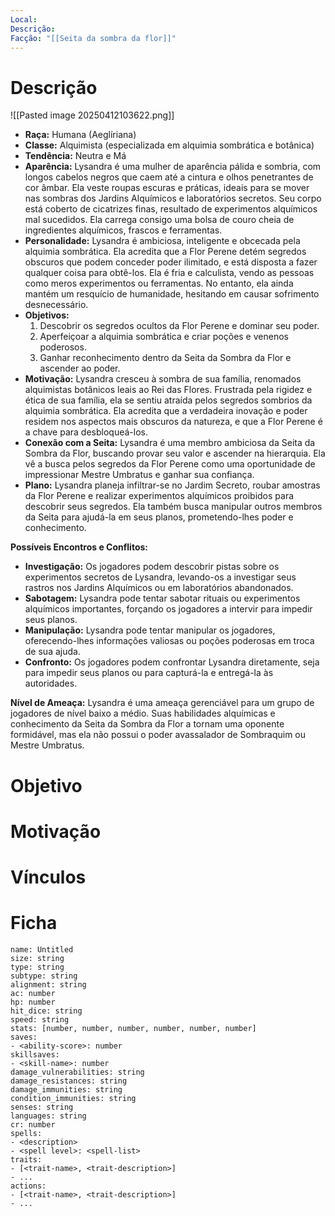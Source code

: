 ```yaml
---
Local: 
Descrição: 
Facção: "[[Seita da sombra da flor]]"
---
```




# Descrição
![[Pasted image 20250412103622.png]]
- **Raça:** Humana (Aeglíriana)
- **Classe:** Alquimista (especializada em alquimia sombrática e botânica)
- **Tendência:** Neutra e Má
- **Aparência:** Lysandra é uma mulher de aparência pálida e sombria, com longos cabelos negros que caem até a cintura e olhos penetrantes de cor âmbar. Ela veste roupas escuras e práticas, ideais para se mover nas sombras dos Jardins Alquímicos e laboratórios secretos. Seu corpo está coberto de cicatrizes finas, resultado de experimentos alquímicos mal sucedidos. Ela carrega consigo uma bolsa de couro cheia de ingredientes alquímicos, frascos e ferramentas.
- **Personalidade:** Lysandra é ambiciosa, inteligente e obcecada pela alquimia sombrática. Ela acredita que a Flor Perene detém segredos obscuros que podem conceder poder ilimitado, e está disposta a fazer qualquer coisa para obtê-los. Ela é fria e calculista, vendo as pessoas como meros experimentos ou ferramentas. No entanto, ela ainda mantém um resquício de humanidade, hesitando em causar sofrimento desnecessário.
- **Objetivos:**
    1. Descobrir os segredos ocultos da Flor Perene e dominar seu poder.
    2. Aperfeiçoar a alquimia sombrática e criar poções e venenos poderosos.
    3. Ganhar reconhecimento dentro da Seita da Sombra da Flor e ascender ao poder.
- **Motivação:** Lysandra cresceu à sombra de sua família, renomados alquimistas botânicos leais ao Rei das Flores. Frustrada pela rigidez e ética de sua família, ela se sentiu atraída pelos segredos sombrios da alquimia sombrática. Ela acredita que a verdadeira inovação e poder residem nos aspectos mais obscuros da natureza, e que a Flor Perene é a chave para desbloqueá-los.
- **Conexão com a Seita:** Lysandra é uma membro ambiciosa da Seita da Sombra da Flor, buscando provar seu valor e ascender na hierarquia. Ela vê a busca pelos segredos da Flor Perene como uma oportunidade de impressionar Mestre Umbratus e ganhar sua confiança.
- **Plano:** Lysandra planeja infiltrar-se no Jardim Secreto, roubar amostras da Flor Perene e realizar experimentos alquímicos proibidos para descobrir seus segredos. Ela também busca manipular outros membros da Seita para ajudá-la em seus planos, prometendo-lhes poder e conhecimento.

**Possíveis Encontros e Conflitos:**

- **Investigação:** Os jogadores podem descobrir pistas sobre os experimentos secretos de Lysandra, levando-os a investigar seus rastros nos Jardins Alquímicos ou em laboratórios abandonados.
- **Sabotagem:** Lysandra pode tentar sabotar rituais ou experimentos alquímicos importantes, forçando os jogadores a intervir para impedir seus planos.
- **Manipulação:** Lysandra pode tentar manipular os jogadores, oferecendo-lhes informações valiosas ou poções poderosas em troca de sua ajuda.
- **Confronto:** Os jogadores podem confrontar Lysandra diretamente, seja para impedir seus planos ou para capturá-la e entregá-la às autoridades.

**Nível de Ameaça:** Lysandra é uma ameaça gerenciável para um grupo de jogadores de nível baixo a médio. Suas habilidades alquímicas e conhecimento da Seita da Sombra da Flor a tornam uma oponente formidável, mas ela não possui o poder avassalador de Sombraquim ou Mestre Umbratus.

# Objetivo


# Motivação


# Vínculos



# Ficha

```statblock  
name: Untitled  
size: string  
type: string  
subtype: string  
alignment: string  
ac: number  
hp: number  
hit_dice: string  
speed: string  
stats: [number, number, number, number, number, number]    
saves:  
- <ability-score>: number  
skillsaves:  
- <skill-name>: number  
damage_vulnerabilities: string  
damage_resistances: string  
damage_immunities: string  
condition_immunities: string  
senses: string  
languages: string  
cr: number  
spells:  
- <description>  
- <spell level>: <spell-list>  
traits:  
- [<trait-name>, <trait-description>]  
- ...  
actions:  
- [<trait-name>, <trait-description>]  
- ...  
```
